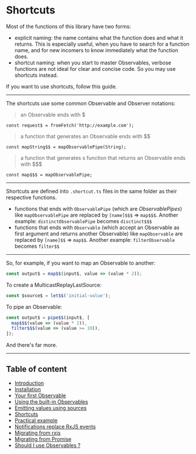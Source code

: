 # Shortcuts

Most of the functions of this library have two forms:

- explicit naming: the name contains what the function does and what it returns.
This is especially useful, when you have to search for a function name, and for new incomers to know immediately what the function does.
- shortcut naming: when you start to master Observables, verbose functions are not ideal for clear and concise code.
So you may use shortcuts instead.

If you want to use shortcuts, follow this guide.

---

The shortcuts use some common Observable and Observer notations:

> an Observable ends with $

`const request$ = fromFetch('http://example.com');`

> a function that generates an Observable ends with $$

`const mapString$$ = mapObservablePipe(String);`

> a function that generates s function that returns an Observable ends with $$$

`const map$$$ = mapObservablePipe;`

---

Shortcuts are defined into `.shortcut.ts` files in the same folder as their respective functions.

- functions that ends with `ObservablePipe` (which are *ObservablePipes*) like `mapObservablePipe` are replaced by `[name]$$$` => `map$$$`.
Another example: `distinctObservablePipe` becomes `disctinct$$$`
- functions that ends with `Observable` (which accept an Observable as first argument and returns another Observable)
like `mapObservable` are replaced by `[name]$$` => `map$$`. Another example: `filterObservable` becomes `filter$$`

---

So, for example, if you want to map an Observable to another:


```ts
const output$ = map$$(input$, value => (value * 2));
```

To create a MulticastReplayLastSource:

```ts
const $source$ = let$$('initial-value');
```

To pipe an Observable:

```ts
const output$ = pipe$$(input$, [
  map$$$(value => (value * 2)),
  filter$$$(value => (value >= 10)),
]);
```

And there's far more.

---

## Table of content

- [Introduction](./01-introduction.md)
- [Installation](./02-installation.md)
- [Your first Observable](./03-your-first-observable.md)
- [Using the built-in Observables](./04-using-the-built-in-observables.md)
- [Emitting values using sources](./05-sources.md)
- [Shortcuts](./06-shortcuts.md)
- [Practical example](./07-practical-example/07-practical-example.md)
- [Notifications replace RxJS events](./08-notifications.md)
- [Migrating from rxjs](./09-migrating-from-rxjs.md)
- [Migrating from Promise](./10-migrating-from-promise.md)
- [Should I use Observables ?](./11-should-i-use-observables.md)

